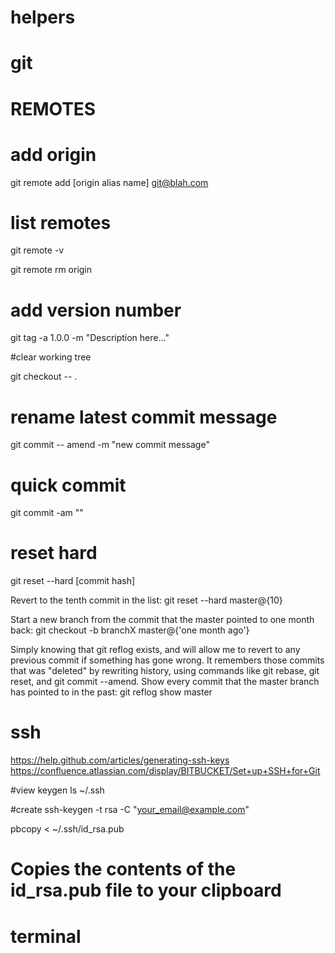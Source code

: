 helpers
=======

git
=======

# REMOTES

# add origin

git remote add [origin alias name] git@blah.com


# list remotes

git remote -v

git remote rm origin

# add version number

git tag -a 1.0.0 -m "Description here..."

#clear working tree

git checkout -- .

# rename latest commit message

git commit -- amend -m "new commit message"


# quick commit

git commit -am  "<commit message>"

# reset hard

git reset --hard  [commit hash]

Revert to the tenth commit in the list:
git reset --hard master@{10}

Start a new branch from the commit that the master pointed to one month back:
git checkout -b branchX master@{'one month ago'}

Simply knowing that git reflog exists, and will allow me to revert to any previous commit if something has gone wrong. It remembers those commits that was "deleted" by rewriting history, using commands like git rebase, git reset, and git commit --amend.
Show every commit that the master branch has pointed to in the past:
git reflog show master


ssh
=======
https://help.github.com/articles/generating-ssh-keys
https://confluence.atlassian.com/display/BITBUCKET/Set+up+SSH+for+Git
 
#view keygen
ls ~/.ssh

#create
ssh-keygen -t rsa -C "your_email@example.com"


pbcopy < ~/.ssh/id_rsa.pub
# Copies the contents of the id_rsa.pub file to your clipboard



terminal
=======




